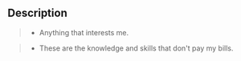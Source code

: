 ## Description

> - Anything that interests me.

> - These are the knowledge and skills that don't pay my bills.
